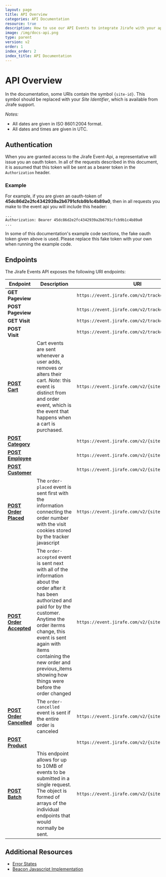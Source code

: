 ```yaml
---
layout: page
title: API Overview
categories: API Documentation
resource: true
description: How to use our API Events to integrate Jirafe with your app.
image: /img/docs-api.png
type: parent
version: v2
order: 1
index_order: 2
index_title: API Documentation
---
```


# API Overview
In the documentation, some URIs contain the symbol `{site-id}`.
This symbol should be replaced with your *Site Identifier*, which is available from Jirafe support.

*Notes:*

* All dates are given in ISO 8601:2004 format.
* All dates and times are given in UTC.

## Authentication
When you are granted access to the Jirafe Event-Api, a representative will issue you an oauth token.
In all of the requests described in this document, it is assumed that this token will be sent as a bearer token in the `Authorization` header.

### Example
For example, if you are given an oauth-token of **45dc86d2e2fc4342939a2b6791cfcb9b1c4b89a0**, then in all requests you make to the event api you will include this header:

```
...
Authorization: Bearer 45dc86d2e2fc4342939a2b6791cfcb9b1c4b89a0
...
```

In some of this documentation's example code sections, the fake oauth token given above is used.
Please replace this fake token with your own when running the example code.

## Endpoints

The Jirafe Events API exposes the following URI endpoints:

Endpoint | Description | URI
------------ | ------------- | ------------
**GET Pageview** | | `https://event.jirafe.com/v2/tracker/pageview.gif`
**POST Pageview** | | `https://event.jirafe.com/v2/tracker/pageview`
**GET Visit** | | `https://event.jirafe.com/v2/tracker/visit.gif`
**POST Visit** | | `https://event.jirafe.com/v2/tracker/visit`
**[POST Cart](/api/v2/POST/cart_endpoint.html 'Cart Endpoint')** | Cart events are sent whenever a user adds, removes or alters their cart. *Note:* this event is distinct from and order event, which is the event that happens when a cart is purchased. | `https://event.jirafe.com/v2/{site-id}/cart`
**[POST Category](/api/v2/POST/category_endpoint.html 'Category Endpoint')** | | `https://event.jirafe.com/v2/{site-id}/category`
**[POST Employee](/api/v2/POST/employee_endpoint.html 'Employee Endpoint')** | | `https://event.jirafe.com/v2/{site-id}/employee`
**[POST Customer](/api/v2/POST/customer_endpoint.html 'Customer Endpoint')** | | `https://event.jirafe.com/v2/{site-id}/customer`
**[POST Order Placed](/api/v2/POST/order_endpoint.html 'Order Endpoint')** | The `order-placed` event is sent first with the information connecting the order number with the visit cookies stored by the tracker javascript | `https://event.jirafe.com/v2/{site-id}/order`
**[POST Order Accepted](/api/v2/POST/order_endpoint.html 'Order Endpoint')** | The `order-accepted` event is sent next with all of the information about the order after it has been authorized and paid for by the customer. Anytime the order iterms change, this event is sent again with items containing the new order and previous_items showing how things were before the order changed |`https://event.jirafe.com/v2/{site-id}/order`
**[POST Order Cancelled](/api/v2/POST/order_endpoint.html 'Order Endpoint')** | The `order-cancelled` event is sent if the entire order is canceled | `https://event.jirafe.com/v2/{site-id}/order`
**[POST Product](/api/v2/POST/product_endpoint.html 'Product Endpoint')** | | `https://event.jirafe.com/v2/{site-id}/product`
**[POST Batch](/api/v2/POST/batch_endpoint.html 'Batch Endpoint')** | This endpoint allows for up to 10MB of events to be submitted in a single request. The object is formed of arrays of the individual endpoints that would normally be sent. | `https://event.jirafe.com/v2/{site-id}/batch`

## Additional Resources

* [Error States](error_states.index.html 'Error States')
* [Beacon Javascript Implementation](beacon_javascript.html 'Beacon Javascript Implementation')
